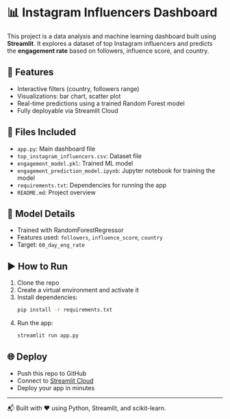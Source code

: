 # 📊 Instagram Influencers Dashboard

This project is a data analysis and machine learning dashboard built using **Streamlit**. It explores a dataset of top Instagram influencers and predicts the **engagement rate** based on followers, influence score, and country.

## 🚀 Features
- Interactive filters (country, followers range)
- Visualizations: bar chart, scatter plot
- Real-time predictions using a trained Random Forest model
- Fully deployable via Streamlit Cloud

## 📁 Files Included
- `app.py`: Main dashboard file
- `top_instagram_influencers.csv`: Dataset file
- `engagement_model.pkl`: Trained ML model
- `engagement_prediction_model.ipynb`: Jupyter notebook for training the model
- `requirements.txt`: Dependencies for running the app
- `README.md`: Project overview

## 🧠 Model Details
- Trained with RandomForestRegressor
- Features used: `followers`, `influence_score`, `country`
- Target: `60_day_eng_rate`

## ▶️ How to Run

1. Clone the repo
2. Create a virtual environment and activate it
3. Install dependencies:
   ```bash
   pip install -r requirements.txt
   ```
4. Run the app:
   ```bash
   streamlit run app.py
   ```

## 🌐 Deploy
- Push this repo to GitHub
- Connect to [Streamlit Cloud](https://streamlit.io/cloud)
- Deploy your app in minutes

---

📬 Built with ❤️ using Python, Streamlit, and scikit-learn.